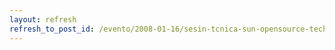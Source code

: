 ```yaml
---
layout: refresh
refresh_to_post_id: /evento/2008-01-16/sesin-tcnica-sun-opensource-technologies-en-la-esi
---
```

